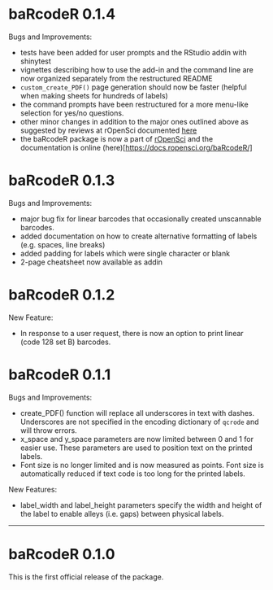# baRcodeR 0.1.4

Bugs and Improvements:

- tests have been added for user prompts and the RStudio addin with shinytest
- vignettes describing how to use the add-in and the command line are now organized separately from the restructured README
- `custom_create_PDF()` page generation should now be faster (helpful when making sheets for hundreds of labels)
- the command prompts have been restructured for a more menu-like selection for yes/no questions.
- other minor changes in addition to the major ones outlined above as suggested by reviews at rOpenSci documented [here](https://github.com/ropensci/software-review/issues/338)
- the baRcodeR package is now a part of [rOpenSci](https://ropensci.org/) and the documentation is online (here)[https://docs.ropensci.org/baRcodeR/]

# baRcodeR 0.1.3

Bugs and Improvements:

- major bug fix for linear barcodes that occasionally created unscannable barcodes.
- added documentation on how to create alternative formatting of labels (e.g. spaces, line breaks)
- added padding for labels which were single character or blank
- 2-page cheatsheet now available as addin 

# baRcodeR 0.1.2

New Feature:

- In response to a user request, there is now an option to print linear (code 128 set B) barcodes. 

# baRcodeR 0.1.1

Bugs and Improvements: 

- create_PDF() function will replace all underscores in text with dashes. Underscores are not specified in the encoding dictionary of `qcrode` and will throw errors.
- x_space and y_space parameters are now limited between 0 and 1 for easier use. These parameters are used to position text on the printed labels.
- Font size is no longer limited and is now measured as points. Font size is automatically reduced if text code is too long for the printed labels.

New Features:

- label_width and label_height parameters specify the width and height of the label to enable alleys (i.e. gaps) between physical labels.


-----------------


# baRcodeR 0.1.0

This is the first official release of the package.